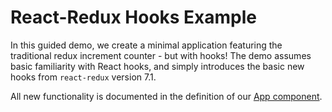 # React-Redux Hooks Example

In this guided demo, we create a minimal application featuring the
traditional redux increment counter - but with hooks! The demo assumes
basic familiarity with React hooks, and simply introduces the basic new hooks
from `react-redux` version 7.1.

All new functionality is documented in the definition of our [App component](./src/App/index.js).
